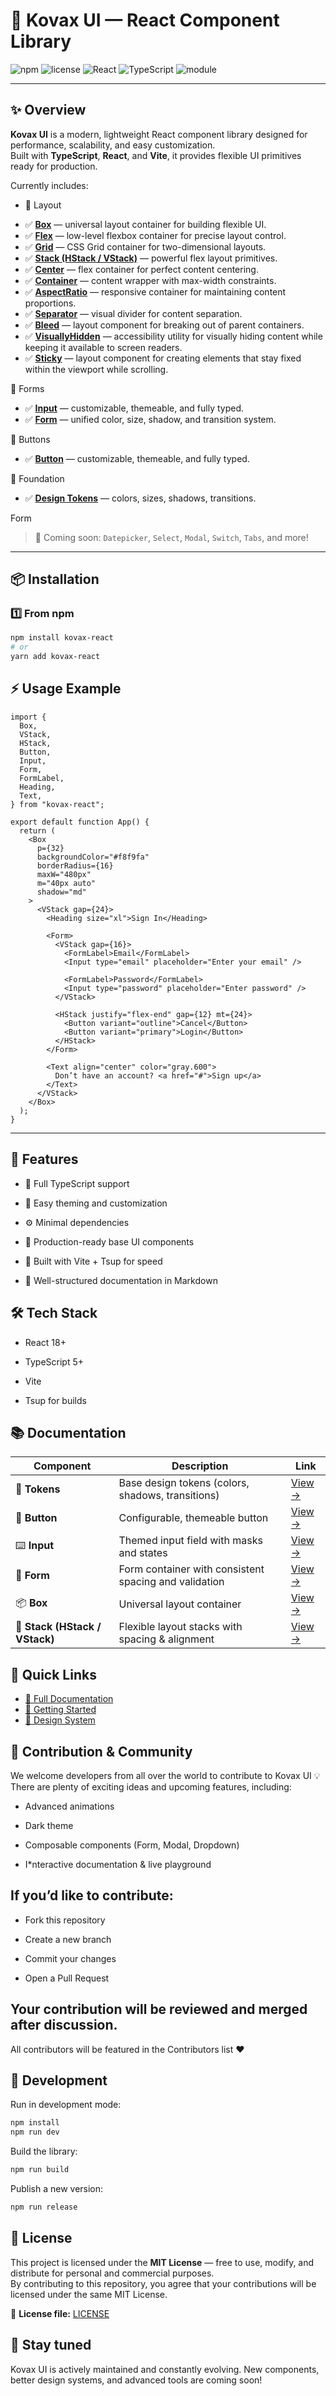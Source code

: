 # 🧩 Kovax UI — React Component Library

![npm](https://img.shields.io/npm/v/kovax-react?color=3b82f6&label=version)
![license](https://img.shields.io/npm/l/kovax-react?color=green)
![React](https://img.shields.io/badge/React-16+-61dafb)
![TypeScript](https://img.shields.io/badge/TypeScript-5+-3178c6)
![module](https://img.shields.io/badge/module-ESM-blue)

---

## ✨ Overview

**Kovax UI** is a modern, lightweight React component library designed for performance, scalability, and easy customization.  
Built with **TypeScript**, **React**, and **Vite**, it provides flexible UI primitives ready for production.

Currently includes:

* 🧱 Layout

- ✅ [**Box**](https://github.com/MrKamura/kovax/blob/master/docs/components/Layout/Box.md) — universal layout container for building flexible UI.
- ✅ [**Flex**](https://github.com/MrKamura/kovax/blob/master/docs/components/Layout/Flex.md) — low-level flexbox container for precise layout control.
- ✅ [**Grid**](https://github.com/MrKamura/kovax/blob/master/docs/components/Layout/Grid.md) — CSS Grid container for two-dimensional layouts.
- ✅ [**Stack (HStack / VStack)**](https://github.com/MrKamura/kovax/blob/master/docs/components/Layout/Stack.md) — powerful flex layout primitives.
- ✅ [**Center**](https://github.com/MrKamura/kovax/blob/master/docs/components/Layout/Center.md) — flex container for perfect content centering.
- ✅ [**Container**](https://github.com/MrKamura/kovax/blob/master/docs/components/Layout/Container.md) — content wrapper with max-width constraints.
- ✅ [**AspectRatio**](https://github.com/MrKamura/kovax/blob/master/docs/components/Layout/AspectRatio.md) — responsive container for maintaining content proportions.
- ✅ [**Separator**](https://github.com/MrKamura/kovax/blob/master/docs/components/Layout/Separator.md) — visual divider for content separation.
- ✅ [**Bleed**](https://github.com/MrKamura/kovax/blob/master/docs/components/Layout/Bleed.md) —  layout component for breaking out of parent containers.
- ✅ [**VisuallyHidden**](https://github.com/MrKamura/kovax/blob/master/docs/components/Layout/VisuallyHidden.md) —  accessibility utility for visually hiding content while keeping it available to screen readers.
- ✅ [**Sticky**](https://github.com/MrKamura/kovax/blob/master/docs/components/Layout/Sticky.md) —  layout component for creating elements that stay fixed within the viewport while scrolling.

🧾 Forms

- ✅ [**Input**](https://github.com/MrKamura/kovax/blob/master/docs/components/Input.md) — customizable, themeable, and fully typed.
- ✅ [**Form**](https://github.com/MrKamura/kovax/blob/master/docs/components/Form.md) — unified color, size, shadow, and transition system.

🔘 Buttons

- ✅ [**Button**](https://github.com/MrKamura/kovax/blob/master/docs/components/Button.md) — customizable, themeable, and fully typed.

🎨 Foundation

- ✅ [**Design Tokens**](https://github.com/MrKamura/kovax/blob/master/docs/components/Tokens.md) — colors, sizes, shadows, transitions.

Form

> 🚀 Coming soon: `Datepicker`, `Select`, `Modal`, `Switch`, `Tabs`, and more!

---

## 📦 Installation

### 1️⃣ From npm

```bash
npm install kovax-react
# or
yarn add kovax-react
```

## ⚡ Usage Example

```tsx
import {
  Box,
  VStack,
  HStack,
  Button,
  Input,
  Form,
  FormLabel,
  Heading,
  Text,
} from "kovax-react";

export default function App() {
  return (
    <Box
      p={32}
      backgroundColor="#f8f9fa"
      borderRadius={16}
      maxW="480px"
      m="40px auto"
      shadow="md"
    >
      <VStack gap={24}>
        <Heading size="xl">Sign In</Heading>

        <Form>
          <VStack gap={16}>
            <FormLabel>Email</FormLabel>
            <Input type="email" placeholder="Enter your email" />

            <FormLabel>Password</FormLabel>
            <Input type="password" placeholder="Enter password" />
          </VStack>

          <HStack justify="flex-end" gap={12} mt={24}>
            <Button variant="outline">Cancel</Button>
            <Button variant="primary">Login</Button>
          </HStack>
        </Form>

        <Text align="center" color="gray.600">
          Don’t have an account? <a href="#">Sign up</a>
        </Text>
      </VStack>
    </Box>
  );
}
```

---

## 🧠 Features

- 🌈 Full TypeScript support

- 🎨 Easy theming and customization

- ⚙️ Minimal dependencies

- 🧱 Production-ready base UI components

- 🚀 Built with Vite + Tsup for speed

- 📘 Well-structured documentation in Markdown

## 🛠 Tech Stack

- React 18+

- TypeScript 5+

- Vite

- Tsup for builds

## 📚 Documentation

| Component                      | Description                                           | Link                                                                                    |
| ------------------------------ | ----------------------------------------------------- | --------------------------------------------------------------------------------------- |
| 🎨 **Tokens**                  | Base design tokens (colors, shadows, transitions)     | [View →](https://github.com/MrKamura/kovax/blob/master/docs/components/Tokens.md)       |
| 🔘 **Button**                  | Configurable, themeable button                        | [View →](https://github.com/MrKamura/kovax/blob/master/docs/components/Button.md)       |
| ⌨️ **Input**                   | Themed input field with masks and states              | [View →](https://github.com/MrKamura/kovax/blob/master/docs/components/Input.md)        |
| 🧾 **Form**                    | Form container with consistent spacing and validation | [View →](https://github.com/MrKamura/kovax/blob/master/docs/components/Form.md)         |
| 📦 **Box**                     | Universal layout container                            | [View →](https://github.com/MrKamura/kovax/blob/master/docs/components/Layout/Box.md)   |
| 📐 **Stack (HStack / VStack)** | Flexible layout stacks with spacing & alignment       | [View →](https://github.com/MrKamura/kovax/blob/master/docs/components/Layout/Stack.md) |

## 🔗 Quick Links

- [📖 Full Documentation](./docs/)
- [🚀 Getting Started](./docs/GETTING_STARTED.md)
- [🎨 Design System](./docs/DESIGN_SYSTEM.md)

## 🤝 Contribution & Community

We welcome developers from all over the world to contribute to Kovax UI 💡
There are plenty of exciting ideas and upcoming features, including:

- Advanced animations

- Dark theme

- Composable components (Form, Modal, Dropdown)

- I\*nteractive documentation & live playground

## If you’d like to contribute:

- Fork this repository

- Create a new branch

- Commit your changes

- Open a Pull Request

## Your contribution will be reviewed and merged after discussion.

All contributors will be featured in the Contributors list ❤️

## 🚀 Development

Run in development mode:

```bash
npm install
npm run dev
```

Build the library:

```bash
npm run build
```

Publish a new version:

```bash
npm run release
```

## 📄 License

This project is licensed under the **MIT License** — free to use, modify, and distribute for personal and commercial purposes.  
By contributing to this repository, you agree that your contributions will be licensed under the same MIT License.

📘 **License file:** [LICENSE](./LICENSE)

## 🌟 Stay tuned

Kovax UI is actively maintained and constantly evolving.
New components, better design systems, and advanced tools are coming soon!
